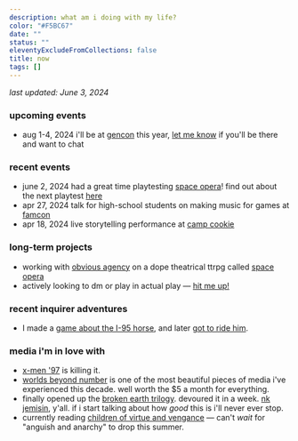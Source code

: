 ```yaml
---
description: what am i doing with my life?
color: "#F5BC67"
date: ""
status: ""
eleventyExcludeFromCollections: false
title: now
tags: []
---
```


_last updated: June 3, 2024_

### upcoming events
* <time>aug 1-4, 2024</time> i'll be at [gencon](https://gencon.com) this year, [let me know](/collab) if you'll be there and want to chat

### recent events
* <time>june 2, 2024</time> had a great time playtesting [space opera](/space-opera)! find out about the next playtest [here](https://www.obvious-agency.com/space-opera)
* <time>apr 27, 2024</time> talk for high-school students on making music for games at [famcon](https://www.famfrequencyproductions.org/upcoming-events/famcon) 
* <time>apr 18, 2024</time> live storytelling performance at [camp cookie](https://www.theatreexile.org/camp-cookie) 

### long-term projects
* working with [obvious agency](https://obvious-agency.com) on a dope theatrical ttrpg called [space opera](/space-opera)
* actively looking to dm or play in actual play — [hit me up!](/email)

### recent inquirer adventures
* I made a [game about the I-95 horse](https://www.inquirer.com/news/philadelphia/inq2/horse-i-95-highway-game-20240222.html), and later [got to ride him](https://www.inquirer.com/life/inq2/i-95-horse-freeway-fletcher-st-urban-riding-club-20240412.html).

### media i'm in love with
* [x-men '97](https://gizmodo.com/x-men-97-cyclops-scott-summers-marvel-disney-plus-1851364191) is killing it.
* [worlds beyond number](https://worldsbeyondnumber.com) is one of the most beautiful pieces of media i've experienced this decade. well worth the $5 a month for everything.
* finally opened up the [broken earth trilogy](https://nkjemisin.com/series/the-broken-earth/). devoured it in a week. [nk jemisin](), y'all. if i start talking about how _good_ this is i'll never ever stop.
* currently reading [children of virtue and vengance](https://tomiadeyemi.com/the-writer/) — can't _wait_ for "anguish and anarchy" to drop this summer.
